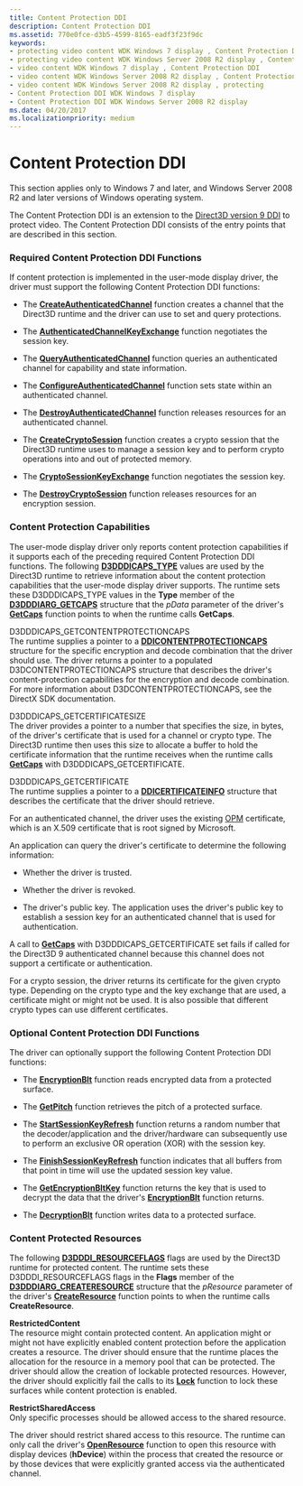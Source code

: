 ```yaml
---
title: Content Protection DDI
description: Content Protection DDI
ms.assetid: 770e0fce-d3b5-4599-8165-eadf3f23f9dc
keywords:
- protecting video content WDK Windows 7 display , Content Protection DDI
- protecting video content WDK Windows Server 2008 R2 display , Content Protection DDI
- video content WDK Windows 7 display , Content Protection DDI
- video content WDK Windows Server 2008 R2 display , Content Protection DDI
- video content WDK Windows Server 2008 R2 display , protecting
- Content Protection DDI WDK Windows 7 display
- Content Protection DDI WDK Windows Server 2008 R2 display
ms.date: 04/20/2017
ms.localizationpriority: medium
---
```


# Content Protection DDI


This section applies only to Windows 7 and later, and Windows Server 2008 R2 and later versions of Windows operating system.

The Content Protection DDI is an extension to the [Direct3D version 9 DDI](https://docs.microsoft.com/windows-hardware/drivers/ddi/d3dumddi/index) to protect video. The Content Protection DDI consists of the entry points that are described in this section.

### <span id="required_content_protection_ddi_functions"></span><span id="REQUIRED_CONTENT_PROTECTION_DDI_FUNCTIONS"></span>Required Content Protection DDI Functions

If content protection is implemented in the user-mode display driver, the driver must support the following Content Protection DDI functions:

-   The [**CreateAuthenticatedChannel**](https://docs.microsoft.com/windows-hardware/drivers/ddi/d3dumddi/nc-d3dumddi-pfnd3dddi_createauthenticatedchannel) function creates a channel that the Direct3D runtime and the driver can use to set and query protections.

-   The [**AuthenticatedChannelKeyExchange**](https://docs.microsoft.com/windows-hardware/drivers/ddi/d3dumddi/nc-d3dumddi-pfnd3dddi_authenticatedchannelkeyexchange) function negotiates the session key.

-   The [**QueryAuthenticatedChannel**](https://docs.microsoft.com/windows-hardware/drivers/ddi/d3dumddi/nc-d3dumddi-pfnd3dddi_queryauthenticatedchannel) function queries an authenticated channel for capability and state information.

-   The [**ConfigureAuthenticatedChannel**](https://docs.microsoft.com/windows-hardware/drivers/ddi/d3dumddi/nc-d3dumddi-pfnd3dddi_configureauthenicatedchannel) function sets state within an authenticated channel.

-   The [**DestroyAuthenticatedChannel**](https://docs.microsoft.com/windows-hardware/drivers/ddi/d3dumddi/nc-d3dumddi-pfnd3dddi_destroyauthenticatedchannel) function releases resources for an authenticated channel.

-   The [**CreateCryptoSession**](https://docs.microsoft.com/windows-hardware/drivers/ddi/d3dumddi/nc-d3dumddi-pfnd3dddi_createcryptosession) function creates a crypto session that the Direct3D runtime uses to manage a session key and to perform crypto operations into and out of protected memory.

-   The [**CryptoSessionKeyExchange**](https://docs.microsoft.com/windows-hardware/drivers/ddi/d3dumddi/nc-d3dumddi-pfnd3dddi_cryptosessionkeyexchange) function negotiates the session key.

-   The [**DestroyCryptoSession**](https://docs.microsoft.com/windows-hardware/drivers/ddi/d3dumddi/nc-d3dumddi-pfnd3dddi_destroycryptosession) function releases resources for an encryption session.

### <span id="content_protection_capabilities"></span><span id="CONTENT_PROTECTION_CAPABILITIES"></span>Content Protection Capabilities

The user-mode display driver only reports content protection capabilities if it supports each of the preceding required Content Protection DDI functions. The following [**D3DDDICAPS\_TYPE**](https://docs.microsoft.com/windows-hardware/drivers/ddi/d3dumddi/ne-d3dumddi-_d3dddicaps_type) values are used by the Direct3D runtime to retrieve information about the content protection capabilities that the user-mode display driver supports. The runtime sets these D3DDDICAPS\_TYPE values in the **Type** member of the [**D3DDDIARG\_GETCAPS**](https://docs.microsoft.com/windows-hardware/drivers/ddi/d3dumddi/ns-d3dumddi-_d3dddiarg_getcaps) structure that the *pData* parameter of the driver's [**GetCaps**](https://docs.microsoft.com/windows-hardware/drivers/ddi/d3dumddi/nc-d3dumddi-pfnd3dddi_getcaps) function points to when the runtime calls **GetCaps**.

<span id="D3DDDICAPS_GETCONTENTPROTECTIONCAPS"></span><span id="d3dddicaps_getcontentprotectioncaps"></span>D3DDDICAPS\_GETCONTENTPROTECTIONCAPS  
The runtime supplies a pointer to a [**DDICONTENTPROTECTIONCAPS**](https://docs.microsoft.com/windows-hardware/drivers/ddi/d3dumddi/ns-d3dumddi-_ddicontentprotectioncaps) structure for the specific encryption and decode combination that the driver should use. The driver returns a pointer to a populated D3DCONTENTPROTECTIONCAPS structure that describes the driver's content-protection capabilities for the encryption and decode combination. For more information about D3DCONTENTPROTECTIONCAPS, see the DirectX SDK documentation.

<span id="D3DDDICAPS_GETCERTIFICATESIZE"></span><span id="d3dddicaps_getcertificatesize"></span>D3DDDICAPS\_GETCERTIFICATESIZE  
The driver provides a pointer to a number that specifies the size, in bytes, of the driver's certificate that is used for a channel or crypto type. The Direct3D runtime then uses this size to allocate a buffer to hold the certificate information that the runtime receives when the runtime calls [**GetCaps**](https://docs.microsoft.com/windows-hardware/drivers/ddi/d3dumddi/nc-d3dumddi-pfnd3dddi_getcaps) with D3DDDICAPS\_GETCERTIFICATE.

<span id="D3DDDICAPS_GETCERTIFICATE"></span><span id="d3dddicaps_getcertificate"></span>D3DDDICAPS\_GETCERTIFICATE  
The runtime supplies a pointer to a [**DDICERTIFICATEINFO**](https://docs.microsoft.com/windows-hardware/drivers/ddi/d3dumddi/ns-d3dumddi-_ddicertificateinfo) structure that describes the certificate that the driver should retrieve.

For an authenticated channel, the driver uses the existing [OPM](opm-features.md) certificate, which is an X.509 certificate that is root signed by Microsoft.

An application can query the driver's certificate to determine the following information:

-   Whether the driver is trusted.

-   Whether the driver is revoked.

-   The driver's public key. The application uses the driver's public key to establish a session key for an authenticated channel that is used for authentication.

A call to [**GetCaps**](https://docs.microsoft.com/windows-hardware/drivers/ddi/d3dumddi/nc-d3dumddi-pfnd3dddi_getcaps) with D3DDDICAPS\_GETCERTIFICATE set fails if called for the Direct3D 9 authenticated channel because this channel does not support a certificate or authentication.

For a crypto session, the driver returns its certificate for the given crypto type. Depending on the crypto type and the key exchange that are used, a certificate might or might not be used. It is also possible that different crypto types can use different certificates.

### <span id="optional_content_protection_ddi_functions"></span><span id="OPTIONAL_CONTENT_PROTECTION_DDI_FUNCTIONS"></span>Optional Content Protection DDI Functions

The driver can optionally support the following Content Protection DDI functions:

-   The [**EncryptionBlt**](https://docs.microsoft.com/windows-hardware/drivers/ddi/d3dumddi/nc-d3dumddi-pfnd3dddi_encryptionblt) function reads encrypted data from a protected surface.

-   The [**GetPitch**](https://docs.microsoft.com/windows-hardware/drivers/ddi/d3dumddi/nc-d3dumddi-pfnd3dddi_getpitch) function retrieves the pitch of a protected surface.

-   The [**StartSessionKeyRefresh**](https://docs.microsoft.com/windows-hardware/drivers/ddi/d3dumddi/nc-d3dumddi-pfnd3dddi_startsessionkeyrefresh) function returns a random number that the decoder/application and the driver/hardware can subsequently use to perform an exclusive OR operation (XOR) with the session key.

-   The [**FinishSessionKeyRefresh**](https://docs.microsoft.com/windows-hardware/drivers/ddi/d3dumddi/nc-d3dumddi-pfnd3dddi_finishsessionkeyrefresh) function indicates that all buffers from that point in time will use the updated session key value.

-   The [**GetEncryptionBltKey**](https://docs.microsoft.com/windows-hardware/drivers/ddi/d3dumddi/nc-d3dumddi-pfnd3dddi_getencryptionbltkey) function returns the key that is used to decrypt the data that the driver's [**EncryptionBlt**](https://docs.microsoft.com/windows-hardware/drivers/ddi/d3dumddi/nc-d3dumddi-pfnd3dddi_encryptionblt) function returns.

-   The [**DecryptionBlt**](https://docs.microsoft.com/windows-hardware/drivers/ddi/d3dumddi/nc-d3dumddi-pfnd3dddi_decryptionblt) function writes data to a protected surface.

### <span id="content_protected_resources"></span><span id="CONTENT_PROTECTED_RESOURCES"></span> Content Protected Resources

The following [**D3DDDI\_RESOURCEFLAGS**](https://docs.microsoft.com/windows-hardware/drivers/ddi/d3dukmdt/ns-d3dukmdt-_d3dddi_resourceflags) flags are used by the Direct3D runtime for protected content. The runtime sets these D3DDDI\_RESOURCEFLAGS flags in the **Flags** member of the [**D3DDDIARG\_CREATERESOURCE**](https://docs.microsoft.com/windows-hardware/drivers/ddi/d3dukmdt/ns-d3dukmdt-_d3dddiarg_createresource) structure that the *pResource* parameter of the driver's [**CreateResource**](https://docs.microsoft.com/windows-hardware/drivers/ddi/d3dumddi/nc-d3dumddi-pfnd3dddi_createresource) function points to when the runtime calls **CreateResource**.

<span id="RestrictedContent"></span><span id="restrictedcontent"></span><span id="RESTRICTEDCONTENT"></span>**RestrictedContent**  
The resource might contain protected content. An application might or might not have explicitly enabled content protection before the application creates a resource. The driver should ensure that the runtime places the allocation for the resource in a memory pool that can be protected. The driver should allow the creation of lockable protected resources. However, the driver should explicitly fail the calls to its [**Lock**](https://docs.microsoft.com/windows-hardware/drivers/ddi/d3dumddi/nc-d3dumddi-pfnd3dddi_lock) function to lock these surfaces while content protection is enabled.

<span id="RestrictSharedAccess"></span><span id="restrictsharedaccess"></span><span id="RESTRICTSHAREDACCESS"></span>**RestrictSharedAccess**  
Only specific processes should be allowed access to the shared resource.

The driver should restrict shared access to this resource. The runtime can only call the driver's [**OpenResource**](https://docs.microsoft.com/windows-hardware/drivers/ddi/d3dumddi/nc-d3dumddi-pfnd3dddi_openresource) function to open this resource with display devices (**hDevice**) within the process that created the resource or by those devices that were explicitly granted access via the authenticated channel.

 

 





